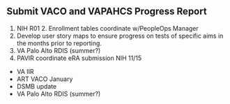 ## Submit VACO and VAPAHCS Progress Report

1. NIH R01 2. Enrollment tables coordinate w/PeopleOps Manager
2. Develop user story maps to ensure progress on tests of specific aims in the months prior to reporting.
3. VA Palo Alto RDIS (summer?)
4. PAVIR coordinate eRA submission NIH 11/15

- VA IIR
- ART VACO January
- DSMB update
- VA Palo Alto RDIS (summer?) 
